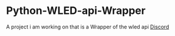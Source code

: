 # Python-WLED-api-Wrapper
A project i am working on that is a Wrapper of the wled api [Discord](https://discord.gg/Df3v3ryWjg)
